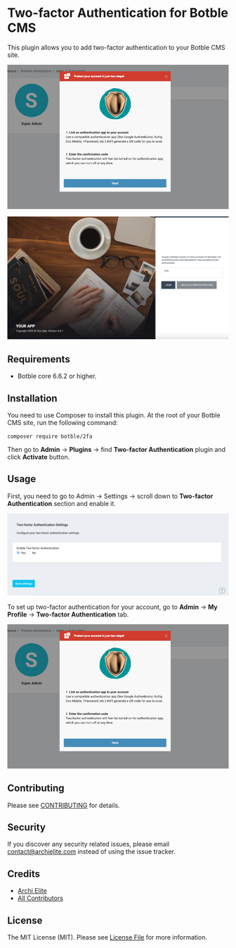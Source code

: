 # Two-factor Authentication for Botble CMS

This plugin allows you to add two-factor authentication to your Botble CMS site.

![](art/setup-modal.png)

![](art/challenge.png)

## Requirements

- Botble core 6.6.2 or higher.

## Installation

You need to use Composer to install this plugin. At the root of your Botble CMS site, run the following command:

```
composer require botble/2fa
```

Then go to **Admin** -> **Plugins** -> find **Two-factor Authentication** plugin and click **Activate** button.

## Usage

First, you need to go to Admin -> Settings -> scroll down to **Two-factor Authentication** section and enable it.

![](art/setting.png)

To set up two-factor authentication for your account, go to **Admin** -> **My Profile** -> **Two-factor Authentication** tab.

![](art/setup-modal.png)

## Contributing

Please see [CONTRIBUTING](CONTRIBUTING.md) for details.

## Security

If you discover any security related issues, please email contact@archielite.com instead of using the issue tracker.

## Credits

-   [Archi Elite](https://github.com/archielite)
-   [All Contributors](../../contributors)

## License

The MIT License (MIT). Please see [License File](LICENSE) for more information.
